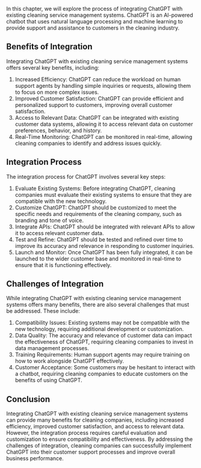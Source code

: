 

In this chapter, we will explore the process of integrating ChatGPT with existing cleaning service management systems. ChatGPT is an AI-powered chatbot that uses natural language processing and machine learning to provide support and assistance to customers in the cleaning industry.

Benefits of Integration
-----------------------

Integrating ChatGPT with existing cleaning service management systems offers several key benefits, including:

1. Increased Efficiency: ChatGPT can reduce the workload on human support agents by handling simple inquiries or requests, allowing them to focus on more complex issues.
2. Improved Customer Satisfaction: ChatGPT can provide efficient and personalized support to customers, improving overall customer satisfaction.
3. Access to Relevant Data: ChatGPT can be integrated with existing customer data systems, allowing it to access relevant data on customer preferences, behavior, and history.
4. Real-Time Monitoring: ChatGPT can be monitored in real-time, allowing cleaning companies to identify and address issues quickly.

Integration Process
-------------------

The integration process for ChatGPT involves several key steps:

1. Evaluate Existing Systems: Before integrating ChatGPT, cleaning companies must evaluate their existing systems to ensure that they are compatible with the new technology.
2. Customize ChatGPT: ChatGPT should be customized to meet the specific needs and requirements of the cleaning company, such as branding and tone of voice.
3. Integrate APIs: ChatGPT should be integrated with relevant APIs to allow it to access relevant customer data.
4. Test and Refine: ChatGPT should be tested and refined over time to improve its accuracy and relevance in responding to customer inquiries.
5. Launch and Monitor: Once ChatGPT has been fully integrated, it can be launched to the wider customer base and monitored in real-time to ensure that it is functioning effectively.

Challenges of Integration
-------------------------

While integrating ChatGPT with existing cleaning service management systems offers many benefits, there are also several challenges that must be addressed. These include:

1. Compatibility Issues: Existing systems may not be compatible with the new technology, requiring additional development or customization.
2. Data Quality: The accuracy and relevance of customer data can impact the effectiveness of ChatGPT, requiring cleaning companies to invest in data management processes.
3. Training Requirements: Human support agents may require training on how to work alongside ChatGPT effectively.
4. Customer Acceptance: Some customers may be hesitant to interact with a chatbot, requiring cleaning companies to educate customers on the benefits of using ChatGPT.

Conclusion
----------

Integrating ChatGPT with existing cleaning service management systems can provide many benefits for cleaning companies, including increased efficiency, improved customer satisfaction, and access to relevant data. However, the integration process requires careful evaluation and customization to ensure compatibility and effectiveness. By addressing the challenges of integration, cleaning companies can successfully implement ChatGPT into their customer support processes and improve overall business performance.
